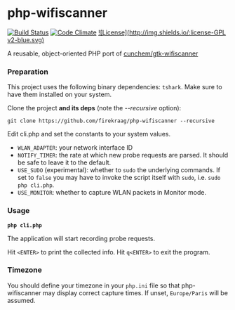 # php-wifiscanner

[![Build Status](https://travis-ci.org/firekraag/php-wifiscanner.svg?branch=master)](https://travis-ci.org/firekraag/php-wifiscanner)
[![Code Climate](https://codeclimate.com/github/firekraag/php-wifiscanner/badges/gpa.svg)](https://codeclimate.com/github/firekraag/php-wifiscanner)
[![License](http://img.shields.io/:license-GPL v2-blue.svg)](http://www.gnu.org/licenses/gpl-2.0.html)

A reusable, object-oriented PHP port of [cunchem/gtk-wifiscanner](https://github.com/cunchem/gtk-wifiscanner)

### Preparation

This project uses the following binary dependencies: `tshark`.
Make sure to have them installed on your system.

Clone the project **and its deps** (note the *--recursive* option):

```shell
git clone https://github.com/firekraag/php-wifiscanner --recursive
```

Edit cli.php and set the constants to your system values.
- `WLAN_ADAPTER`: your network interface ID
- `NOTIFY_TIMER`: the rate at which new probe requests are parsed. It should be safe to leave it to the default.
- `USE_SUDO` (experimental): whether to `sudo` the underlying commands. If set to `false` you may have to invoke the script itself with `sudo`, i.e. `sudo php cli.php`.
- `USE_MONITOR`: whether to capture WLAN packets in Monitor mode.

### Usage
**`php cli.php`**

The application will start recording probe requests.

Hit `<ENTER>` to print the collected info.
Hit `q<ENTER>` to exit the program.

### Timezone
You should define your timezone in your `php.ini` file so that php-wifiscanner may display correct capture times. If unset, `Europe/Paris` will be assumed.
